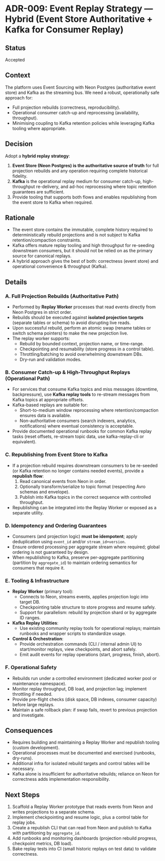 # ADR-009: Event Replay Strategy — Hybrid (Event Store Authoritative + Kafka for Consumer Replay)

## Status
Accepted

## Context
The platform uses Event Sourcing with Neon Postgres (authoritative event store) and Kafka as the streaming bus. We need a robust, operationally safe approach for:
- Full projection rebuilds (correctness, reproducibility).
- Operational consumer catch-up and reprocessing (availability, throughput).
- Minimising coupling to Kafka retention policies while leveraging Kafka tooling where appropriate.

## Decision
Adopt a **hybrid replay strategy**:
1. **Event Store (Neon Postgres) is the authoritative source of truth** for full projection rebuilds and any operation requiring complete historical fidelity.
2. **Kafka** is the operational replay medium for consumer catch-up, high-throughput re-delivery, and ad-hoc reprocessing where topic retention guarantees are sufficient.
3. Provide tooling that supports both flows and enables republishing from the event store to Kafka when required.

## Rationale
- The event store contains the immutable, complete history required to deterministically rebuild projections and is not subject to Kafka retention/compaction constraints.
- Kafka offers mature replay tooling and high throughput for re-seeding downstream consumers, but it should not be relied on as the primary source for canonical replays.
- A hybrid approach gives the best of both: correctness (event store) and operational convenience & throughput (Kafka).

## Details

### A. Full Projection Rebuilds (Authoritative Path)
- Performed by **Replay Worker** processes that read events directly from Neon Postgres in strict order.
- Rebuilds should be executed against **isolated projection targets** (separate tables or schema) to avoid disrupting live reads.
- Upon successful rebuild, perform an atomic swap (rename tables or switch schema pointers) to make the new projection live.
- The replay worker supports:
  - Rebuild by bounded context, projection name, or time-range.
  - Checkpointing and resumability (store progress in a control table).
  - Throttling/batching to avoid overwhelming downstream DBs.
  - Dry-run and validation modes.

### B. Consumer Catch-up & High-Throughput Replays (Operational Path)
- For services that consume Kafka topics and miss messages (downtime, backpressure), use **Kafka replay tools** to re-stream messages from Kafka topics at appropriate offsets.
- Kafka-based replays are suitable for:
  - Short-to-medium window reprocessing where retention/compaction ensures data is available.
  - Non-authoritative consumers (search indexers, analytics, notifications) where eventual consistency is acceptable.
- Provide documented operational runbooks for common Kafka replay tasks (reset offsets, re-stream topic data, use kafka-replay-cli or equivalent).

### C. Republishing from Event Store to Kafka
- If a projection rebuild requires downstream consumers to be re-seeded (or Kafka retention no longer contains needed events), provide a **republish flow**:
  1. Read canonical events from Neon in order.
  2. Optionally transform/serialize to topic format (respecting Avro schemas and envelope).
  3. Publish into Kafka topics in the correct sequence with controlled throughput.
- Republishing can be integrated into the Replay Worker or exposed as a separate utility.

### D. Idempotency and Ordering Guarantees
- Consumers (and projection logic) **must be idempotent**; apply deduplication using `event_id` and/or `stream_id+version`.
- Ensure ordered processing per aggregate stream where required; global ordering is not guaranteed by design.
- When republishing to Kafka, preserve per-aggregate partitioning (partition by `aggregate_id`) to maintain ordering semantics for consumers that require it.

### E. Tooling & Infrastructure
- **Replay Worker** (primary tool):
  - Connects to Neon, streams events, applies projection logic into target DB.
  - Checkpointing table structure to store progress and resume safely.
  - Support for parallelism: rebuild by projection shard or by aggregate ID ranges.
- **Kafka Replay Utilities**:
  - Use existing community replay tools for operational replays; maintain runbooks and wrapper scripts to standardize usage.
- **Control & Orchestration**:
  - Provide orchestration commands (CLI / internal admin UI) to start/monitor replays, view checkpoints, and abort safely.
  - Emit audit events for replay operations (start, progress, finish, abort).

### F. Operational Safety
- Rebuilds run under a controlled environment (dedicated worker pool or maintenance namespace).
- Monitor replay throughput, DB load, and projection lag; implement throttling if needed.
- Provide pre-flight checks (disk space, DB indexes, consumer capacity) before large replays.
- Maintain a safe rollback plan: if swap fails, revert to previous projection and investigate.

## Consequences
- Requires building and maintaining a Replay Worker and republish tooling (custom development).
- Operational processes must be documented and exercised (runbooks, dry-runs).
- Additional infra for isolated rebuild targets and control tables will be necessary.
- Kafka alone is insufficient for authoritative rebuilds; reliance on Neon for correctness adds implementation responsibility.

## Next Steps
1. Scaffold a Replay Worker prototype that reads events from Neon and writes projections to a separate schema.  
2. Implement checkpointing and resume logic, plus a control table for replay jobs.  
3. Create a republish CLI that can read from Neon and publish to Kafka with partitioning by `aggregate_id`.  
4. Add runbooks and monitoring dashboards (projection rebuild progress, checkpoint metrics, DB load).  
5. Bake replay tests into CI (small historic replays on test data) to validate correctness.
